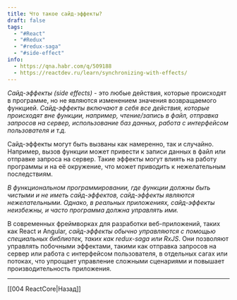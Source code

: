 ```yaml
---
title: Что такое сайд-эффекты?
draft: false
tags:
  - "#React"
  - "#Redux"
  - "#redux-saga"
  - "#side-effect"
info:
  - https://qna.habr.com/q/509188
  - https://reactdev.ru/learn/synchronizing-with-effects/
---
```

_Сайд-эффекты (side effects)_ - это любые действия, которые происходят в программе, но не являются изменением значения возвращаемого функцией. _Сайд-эффекты включают в себя все действия, которые происходят вне функции, например, чтение/запись в файл, отправка запросов на сервер, использование баз данных, работа с интерфейсом пользователя и т.д._

Сайд-эффекты могут быть вызваны как намеренно, так и случайно. Например, вызов функции может привести к записи данных в файл или отправке запроса на сервер. Такие эффекты могут влиять на работу программы и на её окружение, что может приводить к нежелательным последствиям.

_В функциональном программировании, где функции должны быть чистыми и не иметь сайд-эффектов, сайд-эффекты являются нежелательными. Однако, в реальных приложениях, сайд-эффекты неизбежны, и часто программа должна управлять ими._

В современных фреймворках для разработки веб-приложений, таких как React и Angular, _сайд-эффекты обычно управляются с помощью специальных библиотек, таких как redux-saga или RxJS_. Они позволяют управлять побочными эффектами, такими как отправка запросов на сервер или работа с интерфейсом пользователя, в отдельных сагах или потоках, что упрощает управление сложными сценариями и повышает производительность приложения.

---

[[004 ReactCore|Назад]]